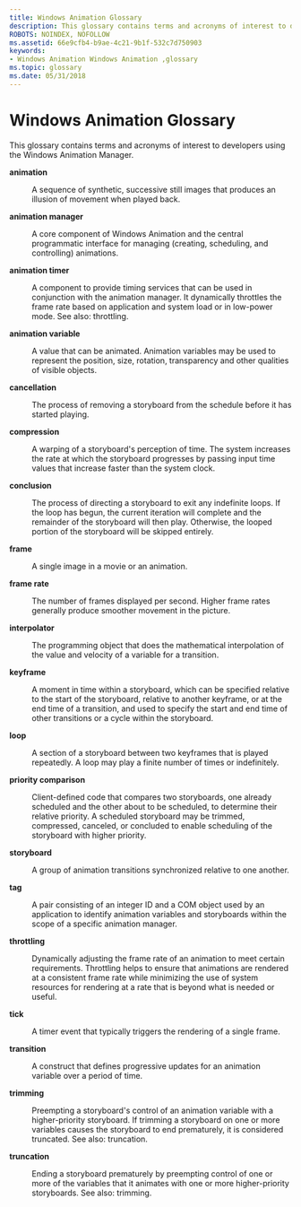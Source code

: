 ```yaml
---
title: Windows Animation Glossary
description: This glossary contains terms and acronyms of interest to developers using the Windows Animation Manager.
ROBOTS: NOINDEX, NOFOLLOW
ms.assetid: 66e9cfb4-b9ae-4c21-9b1f-532c7d750903
keywords:
- Windows Animation Windows Animation ,glossary
ms.topic: glossary
ms.date: 05/31/2018
---
```


# Windows Animation Glossary

This glossary contains terms and acronyms of interest to developers using the Windows Animation Manager.

<dl> <dt>

<span id="uianimation.term.animation"></span><span id="UIANIMATION.TERM.ANIMATION"></span> **animation** 
</dt> <dd>

A sequence of synthetic, successive still images that produces an illusion of movement when played back.

</dd> <dt>

<span id="uianimation.term.animation_manager"></span><span id="UIANIMATION.TERM.ANIMATION_MANAGER"></span> **animation manager** 
</dt> <dd>

A core component of Windows Animation and the central programmatic interface for managing (creating, scheduling, and controlling) animations.

</dd> <dt>

<span id="uianimation.term.animation_timer"></span><span id="UIANIMATION.TERM.ANIMATION_TIMER"></span>**animation timer**
</dt> <dd>

A component to provide timing services that can be used in conjunction with the animation manager. It dynamically throttles the frame rate based on application and system load or in low-power mode. See also: throttling.

</dd> <dt>

<span id="uianimation.term.animation_variable"></span><span id="UIANIMATION.TERM.ANIMATION_VARIABLE"></span> **animation variable** 
</dt> <dd>

A value that can be animated. Animation variables may be used to represent the position, size, rotation, transparency and other qualities of visible objects.

</dd> <dt>

<span id="uianimation.term.cancellation"></span><span id="UIANIMATION.TERM.CANCELLATION"></span>**cancellation**
</dt> <dd>

The process of removing a storyboard from the schedule before it has started playing.

</dd> <dt>

<span id="uianimation.term.compression"></span><span id="UIANIMATION.TERM.COMPRESSION"></span>**compression**
</dt> <dd>

A warping of a storyboard's perception of time. The system increases the rate at which the storyboard progresses by passing input time values that increase faster than the system clock.

</dd> <dt>

<span id="uianimation.term.conclusion"></span><span id="UIANIMATION.TERM.CONCLUSION"></span>**conclusion**
</dt> <dd>

The process of directing a storyboard to exit any indefinite loops. If the loop has begun, the current iteration will complete and the remainder of the storyboard will then play. Otherwise, the looped portion of the storyboard will be skipped entirely.

</dd> <dt>

<span id="uianimation.term.frame"></span><span id="UIANIMATION.TERM.FRAME"></span> **frame** 
</dt> <dd>

A single image in a movie or an animation.

</dd> <dt>

<span id="uianimation.term.frame_rate"></span><span id="UIANIMATION.TERM.FRAME_RATE"></span> **frame rate** 
</dt> <dd>

The number of frames displayed per second. Higher frame rates generally produce smoother movement in the picture.

</dd> <dt>

<span id="uianimation.term.interpolator"></span><span id="UIANIMATION.TERM.INTERPOLATOR"></span>**interpolator**
</dt> <dd>

The programming object that does the mathematical interpolation of the value and velocity of a variable for a transition.

</dd> <dt>

<span id="uianimation.term.keyframe"></span><span id="UIANIMATION.TERM.KEYFRAME"></span>**keyframe**
</dt> <dd>

A moment in time within a storyboard, which can be specified relative to the start of the storyboard, relative to another keyframe, or at the end time of a transition, and used to specify the start and end time of other transitions or a cycle within the storyboard.

</dd> <dt>

<span id="uianimation.term.loop"></span><span id="UIANIMATION.TERM.LOOP"></span>**loop**
</dt> <dd>

A section of a storyboard between two keyframes that is played repeatedly. A loop may play a finite number of times or indefinitely.

</dd> <dt>

<span id="uianimation.term.priority_comparison"></span><span id="UIANIMATION.TERM.PRIORITY_COMPARISON"></span> **priority comparison** 
</dt> <dd>

Client-defined code that compares two storyboards, one already scheduled and the other about to be scheduled, to determine their relative priority. A scheduled storyboard may be trimmed, compressed, canceled, or concluded to enable scheduling of the storyboard with higher priority.

</dd> <dt>

<span id="uianimation.term.storyboard"></span><span id="UIANIMATION.TERM.STORYBOARD"></span> **storyboard** 
</dt> <dd>

A group of animation transitions synchronized relative to one another.

</dd> <dt>

<span id="uianimation.term.tag"></span><span id="UIANIMATION.TERM.TAG"></span> **tag** 
</dt> <dd>

A pair consisting of an integer ID and a COM object used by an application to identify animation variables and storyboards within the scope of a specific animation manager.

</dd> <dt>

<span id="uianimation.term.throttling"></span><span id="UIANIMATION.TERM.THROTTLING"></span> **throttling** 
</dt> <dd>

Dynamically adjusting the frame rate of an animation to meet certain requirements. Throttling helps to ensure that animations are rendered at a consistent frame rate while minimizing the use of system resources for rendering at a rate that is beyond what is needed or useful.

</dd> <dt>

<span id="uianimation.term.tick"></span><span id="UIANIMATION.TERM.TICK"></span> **tick** 
</dt> <dd>

A timer event that typically triggers the rendering of a single frame.

</dd> <dt>

<span id="uianimation.term.transition"></span><span id="UIANIMATION.TERM.TRANSITION"></span> **transition** 
</dt> <dd>

A construct that defines progressive updates for an animation variable over a period of time.

</dd> <dt>

<span id="uianimation.term.trimming"></span><span id="UIANIMATION.TERM.TRIMMING"></span>**trimming**
</dt> <dd>

Preempting a storyboard's control of an animation variable with a higher-priority storyboard. If trimming a storyboard on one or more variables causes the storyboard to end prematurely, it is considered truncated. See also: truncation.

</dd> <dt>

<span id="uianimation.term.truncation"></span><span id="UIANIMATION.TERM.TRUNCATION"></span>**truncation**
</dt> <dd>

Ending a storyboard prematurely by preempting control of one or more of the variables that it animates with one or more higher-priority storyboards. See also: trimming.

</dd> </dl>

 

 




